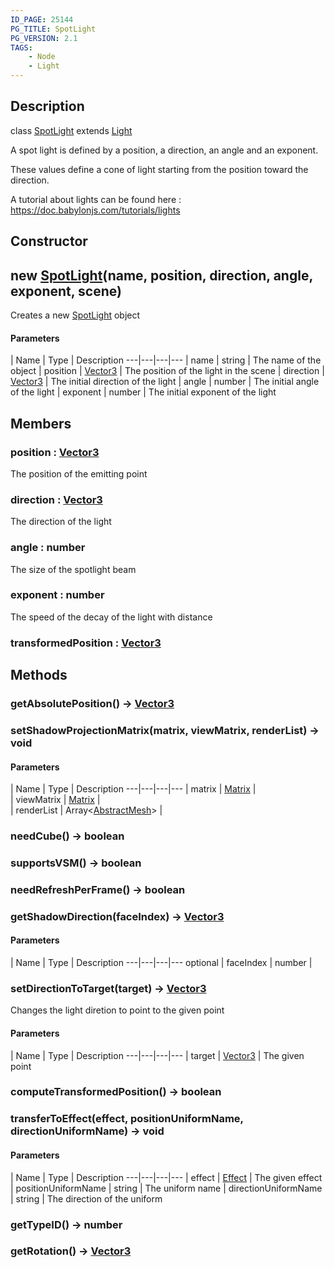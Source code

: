 ```yaml
---
ID_PAGE: 25144
PG_TITLE: SpotLight
PG_VERSION: 2.1
TAGS:
    - Node
    - Light
---
```

## Description

class [SpotLight](/classes/2.5/SpotLight) extends [Light](/classes/2.5/Light)

A spot light is defined by a position, a direction, an angle and an exponent.

These values define a cone of light starting from the position toward the direction.

A tutorial about lights can be found here : https://doc.babylonjs.com/tutorials/lights

## Constructor

## new [SpotLight](/classes/2.5/SpotLight)(name, position, direction, angle, exponent, scene)

Creates a new [SpotLight](/classes/2.5/SpotLight) object

#### Parameters
 | Name | Type | Description
---|---|---|---
 | name | string |     The name of the object
 | position | [Vector3](/classes/2.5/Vector3) |     The position of the light in the scene
 | direction | [Vector3](/classes/2.5/Vector3) |     The initial direction of the light
 | angle | number |     The initial angle of the light
 | exponent | number |     The initial exponent of the light
## Members

### position : [Vector3](/classes/2.5/Vector3)

The position of the emitting point

### direction : [Vector3](/classes/2.5/Vector3)

The direction of the light

### angle : number

The size of the spotlight beam

### exponent : number

The speed of the decay of the light with distance

### transformedPosition : [Vector3](/classes/2.5/Vector3)



## Methods

### getAbsolutePosition() &rarr; [Vector3](/classes/2.5/Vector3)


### setShadowProjectionMatrix(matrix, viewMatrix, renderList) &rarr; void



#### Parameters
 | Name | Type | Description
---|---|---|---
 | matrix | [Matrix](/classes/2.5/Matrix) |     
 | viewMatrix | [Matrix](/classes/2.5/Matrix) |     
 | renderList | Array&lt;[AbstractMesh](/classes/2.5/AbstractMesh)&gt; |     
### needCube() &rarr; boolean


### supportsVSM() &rarr; boolean


### needRefreshPerFrame() &rarr; boolean


### getShadowDirection(faceIndex) &rarr; [Vector3](/classes/2.5/Vector3)



#### Parameters
 | Name | Type | Description
---|---|---|---
optional | faceIndex | number |   

### setDirectionToTarget(target) &rarr; [Vector3](/classes/2.5/Vector3)

Changes the light diretion to point to the given point

#### Parameters
 | Name | Type | Description
---|---|---|---
 | target | [Vector3](/classes/2.5/Vector3) |     The given point

### computeTransformedPosition() &rarr; boolean


### transferToEffect(effect, positionUniformName, directionUniformName) &rarr; void



#### Parameters
 | Name | Type | Description
---|---|---|---
 | effect | [Effect](/classes/2.5/Effect) |     The given effect
 | positionUniformName | string |     The uniform name
 | directionUniformName | string |     The direction of the uniform
### getTypeID() &rarr; number


### getRotation() &rarr; [Vector3](/classes/2.5/Vector3)


